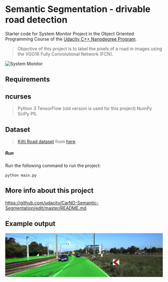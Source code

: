 # Semantic Segmentation - drivable road detection

Starter code for System Monitor Project in the Object Oriented Programming Course of the [Udacity C++ Nanodegree Program](https://www.udacity.com/course/c-plus-plus-nanodegree--nd213). 

> Objective of this project is to label the pixels of a road in images using the VGG16 Fully Convolutional Network (FCN). 

![System Monitor](images/monitor.png)

## Requirements
## ncurses
> Python 3
> TensorFlow (old version is used for this project)
> NumPy
> SciPy
> PIL

## Dataset
> [Kitti Road dataset](http://www.cvlibs.net/datasets/kitti/eval_road.php) from [here](http://www.cvlibs.net/download.php?file=data_road.zip)

##### Run
Run the following command to run the project:
```
python main.py
```

## More info about this project

https://github.com/udacity/CarND-Semantic-Segmentation/edit/master/README.md

## Example output
![](./run/1565103035.0983448/um_000003.png)
